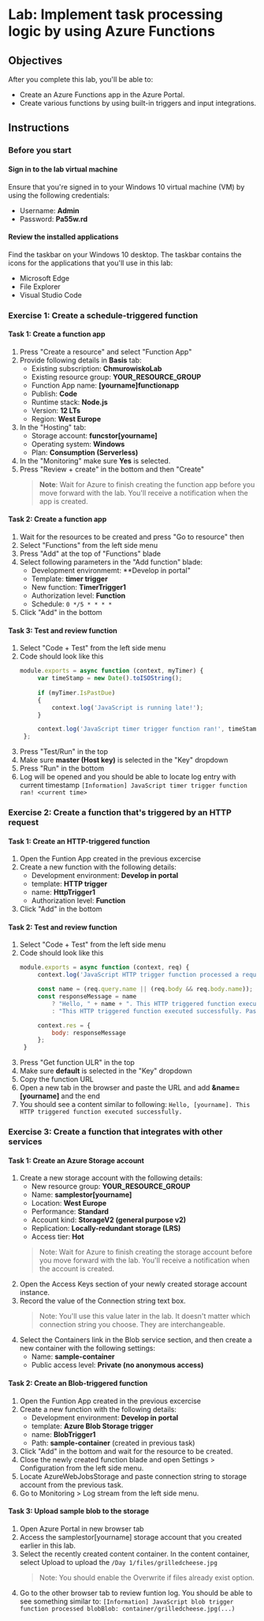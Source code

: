 # Lab: Implement task processing logic by using Azure Functions


## Objectives
After you complete this lab, you'll be able to:
- Create an Azure Functions app in the Azure Portal.
- Create various functions by using built-in triggers and input integrations.


## Instructions

### Before you start

#### Sign in to the lab virtual machine
Ensure that you're signed in to your Windows 10 virtual machine (VM) by using the following credentials:
- Username: **Admin**
- Password: **Pa55w.rd**

#### Review the installed applications
Find the taskbar on your Windows 10 desktop. The taskbar contains the icons for the applications that you'll use in this lab:
- Microsoft Edge
- File Explorer
- Visual Studio Code


### Exercise 1: Create a schedule-triggered function

#### Task 1: Create a function app
1. Press "Create a resource" and select "Function App"
2. Provide following details in **Basis** tab: 
    - Existing subscription: **ChmurowiskoLab**
    - Existing resource group: **YOUR_RESOURCE_GROUP**
    - Function App name: **[yourname]functionapp**
    - Publish: **Code**
    - Runtime stack: **Node.js**
    - Version: **12 LTs**
    - Region: **West Europe**
3. In the "Hosting" tab: 
    - Storage account: **funcstor[yourname]**
    - Operating system: **Windows**
    - Plan: **Consumption (Serverless)**
4. In the "Monitoring" make sure **Yes** is selected.
5. Press "Review + create" in the bottom and then "Create"
    > **Note**: Wait for Azure to finish creating the function app before you move forward with the lab. You'll receive a notification when the app is created.

#### Task 2: Create a function app
1. Wait for the resources to be created and press "Go to resource" then
2. Select "Functions" from the left side menu
3. Press "Add" at the top of "Functions" blade
4. Select following parameters in the "Add function" blade:
    - Development environmemt: **Develop in portal" 
    - Template: **timer trigger** 
    - New function: **TimerTrigger1** 
    - Authorization level: **Function**
    - Schedule: ``0 */5 * * * * ``
5. Click "Add" in the bottom

#### Task 3: Test and review function
1. Select "Code + Test" from the left side menu
2. Code should look like this
   ```js
   module.exports = async function (context, myTimer) {
        var timeStamp = new Date().toISOString();
    
        if (myTimer.IsPastDue)
        {
            context.log('JavaScript is running late!');
        }

        context.log('JavaScript timer trigger function ran!', timeStamp);   
    };
   ```
3. Press "Test/Run" in the top
4. Make sure **master (Host key)** is selected in the "Key" dropdown
5. Press "Run" in the bottom
6. Log will be opened and you should be able to locate log entry with current timestamp
   ```[Information] JavaScript timer trigger function ran! <current time>```


### Exercise 2: Create a function that's triggered by an HTTP request

#### Task 1: Create an HTTP-triggered function
1. Open the Funtion App created in the previous excercise 
2. Create a new function with the following details:
    - Development environment: **Develop in portal**
    - template: **HTTP trigger**
    - name: **HttpTrigger1**
    - Authorization level: **Function**
3. Click "Add" in the bottom

#### Task 2: Test and review function
1. Select "Code + Test" from the left side menu
2. Code should look like this
   ```js
   module.exports = async function (context, req) {
        context.log('JavaScript HTTP trigger function processed a request.');

        const name = (req.query.name || (req.body && req.body.name));
        const responseMessage = name
            ? "Hello, " + name + ". This HTTP triggered function executed successfully."
            : "This HTTP triggered function executed successfully. Pass a name in the query string or in the request body for a personalized response.";

        context.res = {
            body: responseMessage
        };
    }
   ```
3. Press "Get function ULR" in the top
4. Make sure **default** is selected in the "Key" dropdown
5. Copy the function URL
6. Open a new tab in the browser and paste the URL and add **&name=[yourname]** and the end
7. You should see a content similar to following:
    ```Hello, [yourname]. This HTTP triggered function executed successfully.```


### Exercise 3: Create a function that integrates with other services

#### Task 1: Create an Azure Storage account
1. Create a new storage account with the following details:
    - New resource group: **YOUR_RESOURCE_GROUP**
    - Name: **samplestor[yourname]**
    - Location: **West Europe**
    - Performance: **Standard**
    - Account kind: **StorageV2 (general purpose v2)**
    - Replication: **Locally-redundant storage (LRS)**
    - Access tier: **Hot**
    >Note: Wait for Azure to finish creating the storage account before you move forward with the lab. You'll receive a notification when the account is created.
2. Open the Access Keys section of your newly created storage account instance.
3. Record the value of the Connection string text box.
    > Note: You'll use this value later in the lab. It doesn't matter which connection string you choose. They are interchangeable.
4. Select the Containers link in the Blob service section, and then create a new container with the following settings:
    - Name: **sample-container**
    - Public access level: **Private (no anonymous access)**

#### Task 2: Create an Blob-triggered function
1. Open the Funtion App created in the previous excercise 
2. Create a new function with the following details:
    - Development environment: **Develop in portal**
    - template: **Azure Blob Storage trigger**
    - name: **BlobTrigger1**
    - Path: **sample-container** (created in previous task)
3. Click "Add" in the bottom and wait for the resource to be created.
4. Close the newly created function blade and open Settings > Configuration from the left side menu.
5. Locate AzureWebJobsStorage and paste connection string to storage account from the previous task.
6. Go to Monitoring > Log stream from the left side menu.

#### Task 3: Upload sample blob to the storage
1. Open Azure Portal in new browser tab
2. Access the samplestor[yourname] storage account that you created earlier in this lab.
3. Select the recently created content container.
In the content container, select Upload to upload the ```/Day 1/files/grilledcheese.jpg```
    >Note: You should enable the Overwrite if files already exist option.
4. Go to the other browser tab to review funtion log. You should be able to see something similar to:
    ```[Information] JavaScript blob trigger function processed blobBlob: container/grilledcheese.jpg(...)```